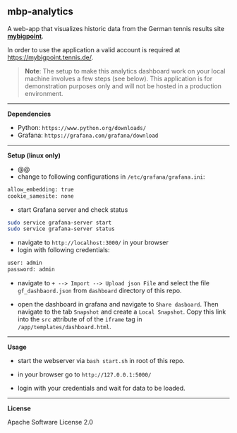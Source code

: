 ## mbp-analytics
A web-app that visualizes historic data from the German tennis results
site [**mybigpoint**](https://mybigpoint.tennis.de/).

In order to use the application a valid account is required at https://mybigpoint.tennis.de/.

> **Note**: The setup to make this analytics dashboard work on your local machine involves a few steps (see below). This application is for demonstration purposes only and will not be hosted in a production environment.

---
**Dependencies**
- Python: `https://www.python.org/downloads/`
- Grafana: `https://grafana.com/grafana/download`

---
**Setup (linux only)**

- @@
- change to following configurations in `/etc/grafana/grafana.ini`:
```bash
allow_embedding: true
cookie_samesite: none
```
- start Grafana server and check status
```bash
sudo service grafana-server start
sudo service grafana-server status
```
- navigate to `http://localhost:3000/` in your browser
- login with following credentials:
```bash
user: admin
password: admin
```
- navigate to `+ --> Import --> Upload json File` and select the file `gf_dashbaord.json` from `dashboard` directory of this repo.

- open the dashboard in grafana and navigate to `Share dasboard`. Then navigate to the tab `Snapshot` and create a `Local Snapshot`. Copy this link into the `src` attribute of of the `iframe` tag in `/app/templates/dashboard.html`.


---
**Usage**

- start the webserver via `bash start.sh` in root of this repo.

- in your browser go to `http://127.0.0.1:5000/`

- login with your credentials and wait for data to be loaded.


---
**License**

Apache Software License 2.0
